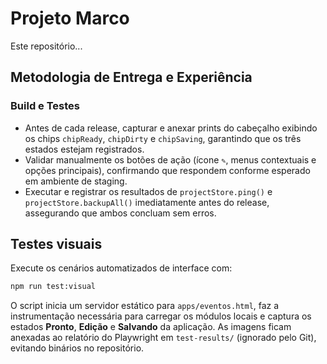 # Projeto Marco

Este repositório...

## Metodologia de Entrega e Experiência

### Build e Testes
- Antes de cada release, capturar e anexar prints do cabeçalho exibindo os chips `chipReady`, `chipDirty` e `chipSaving`, garantindo que os três estados estejam registrados.
- Validar manualmente os botões de ação (ícone `✎`, menus contextuais e opções principais), confirmando que respondem conforme esperado em ambiente de staging.
- Executar e registrar os resultados de `projectStore.ping()` e `projectStore.backupAll()` imediatamente antes do release, assegurando que ambos concluam sem erros.

## Testes visuais

Execute os cenários automatizados de interface com:

```bash
npm run test:visual
```

O script inicia um servidor estático para `apps/eventos.html`, faz a instrumentação necessária para carregar os módulos locais e captura os estados **Pronto**, **Edição** e **Salvando** da aplicação. As imagens ficam anexadas ao relatório do Playwright em `test-results/` (ignorado pelo Git), evitando binários no repositório.
